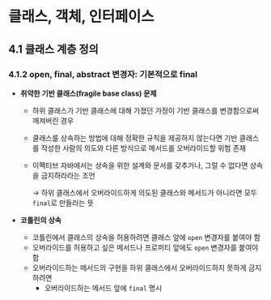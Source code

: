 # 클래스, 객체, 인터페이스

## 4.1 클래스 계층 정의

### 4.1.2 open, final, abstract 변경자: 기본적으로 final

- **취약한 기반 클래스(fragile base class) 문제**
    - 하위 클래스가 기반 클래스에 대해 가졌던 가정이 기반 클래스를 변경함으로써 깨져버린 경우
    - 클래스를 상속하는 방법에 대해 정확한 규칙을 제공하지 않는다면 기반 클래스를 작성한 사람의 의도와 다른 방식으로 메서드를 오버라이드할 위험 존재
    - 이펙티브 자바에서는 상속을 위한 설계와 문서를 갖추거나, 그럴 수 없다면 상속을 금지하라라는 조언

      → 하위 클래스에서 오버라이드하게 의도된 클래스와 메서드가 아니라면 모두 `final`로 만들라는 뜻

- **코틀린의 상속**
    - 코틀린에서 클래스의 상속을 허용하려면 클래스 앞에 `open` 변경자를 붙여야 함
    - 오버라이드를 허용하고 싶은 메서드나 프로퍼티 앞에도 `open` 변경자를 붙여야 함
    - 오버라이드하는 메서드의 구현을 하위 클래스에서 오버라이드하지 못하게 금지하려면
        - 오버라이드하는 메서드 앞에 `final` 명시 